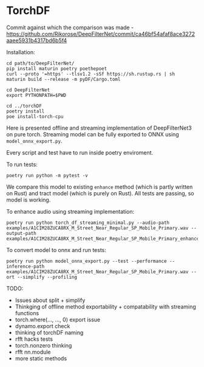 # TorchDF

Commit against which the comparison was made - https://github.com/Rikorose/DeepFilterNet/commit/ca46bf54afaf8ace3272aaee5931b4317bd6b5f4

Installation:
```
cd path/to/DeepFilterNet/
pip install maturin poetry poethepoet
curl --proto '=https' --tlsv1.2 -sSf https://sh.rustup.rs | sh
maturin build --release -m pyDF/Cargo.toml

cd DeepFilterNet
export PYTHONPATH=$PWD

cd ../torchDF
poetry install
poe install-torch-cpu
```

Here is presented offline and streaming implementation of DeepFilterNet3 on pure torch. Streaming model can be fully exported to ONNX using `model_onnx_export.py`.

Every script and test have to run inside poetry enviroment.

To run tests:
```
poetry run python -m pytest -v
```
We compare this model to existing `enhance` method (which is partly written on Rust) and tract model (which is purely on Rust). All tests are passing, so model is working.

To enhance audio using streaming implementation:
```
poetry run python torch_df_streaming_minimal.py --audio-path examples/A1CIM28ZUCA8RX_M_Street_Near_Regular_SP_Mobile_Primary.wav --output-path examples/A1CIM28ZUCA8RX_M_Street_Near_Regular_SP_Mobile_Primary_enhanced.wav
```

To convert model to onnx and run tests:
```
poetry run python model_onnx_export.py --test --performance --inference-path examples/A1CIM28ZUCA8RX_M_Street_Near_Regular_SP_Mobile_Primary.wav --ort --simplify --profiling
```

TODO:
* Issues about split + simplify
* Thinkging of offline method exportability + compatability with streaming functions
* torch.where(..., ..., 0) export issue
* dynamo.export check
* thinking of torchDF naming
* rfft hacks tests
* torch.nonzero thinking
* rfft nn.module
* more static methods
